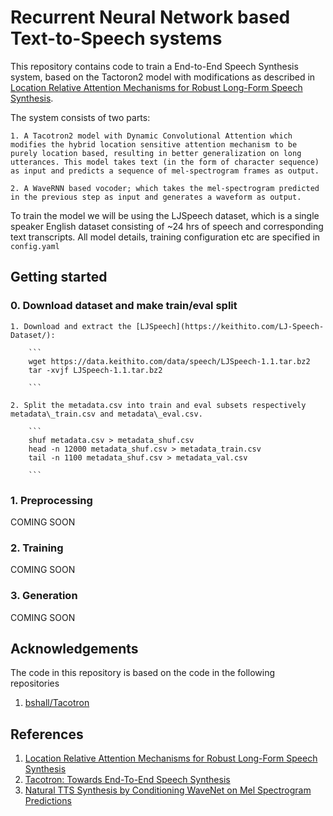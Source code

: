 # Recurrent Neural Network based Text-to-Speech systems

This repository contains code to train a End-to-End Speech Synthesis system, based on the Tactoron2 model with modifications as described in [Location Relative Attention Mechanisms for Robust Long-Form Speech Synthesis](https://arxiv.org/pdf/1910.10288.pdf). </br>
 
The system consists of two parts:

	1. A Tacotron2 model with Dynamic Convolutional Attention which modifies the hybrid location sensitive attention mechanism to be purely location based, resulting in better generalization on long utterances. This model takes text (in the form of character sequence) as input and predicts a sequence of mel-spectrogram frames as output.

	2. A WaveRNN based vocoder; which takes the mel-spectrogram predicted in the previous step as input and generates a waveform as output.

To train the model we will be using the LJSpeech dataset, which is a single speaker English dataset consisting of ~24 hrs of speech and corresponding text transcripts. All model details, training configuration etc are specified in `config.yaml`

## Getting started
### 0. Download dataset and make train/eval split

	1. Download and extract the [LJSpeech](https://keithito.com/LJ-Speech-Dataset/):
		
		```
		wget https://data.keithito.com/data/speech/LJSpeech-1.1.tar.bz2
		tar -xvjf LJSpeech-1.1.tar.bz2

		```  

	2. Split the metadata.csv into train and eval subsets respectively metadata\_train.csv and metadata\_eval.csv.
		
		```
		shuf metadata.csv > metadata_shuf.csv
		head -n 12000 metadata_shuf.csv > metadata_train.csv
		tail -n 1100 metadata_shuf.csv > metadata_val.csv

		```
### 1. Preprocessing

COMING SOON

### 2. Training

COMING SOON

### 3. Generation

COMING SOON

## Acknowledgements

The code in this repository is based on the code in the following repositories
1. [bshall/Tacotron](https://github.com/bshall/Tacotron)

## References

1. [Location Relative Attention Mechanisms for Robust Long-Form Speech Synthesis](https://arxiv.org/pdf/1910.10288.pdf)
2. [Tacotron: Towards End-To-End Speech Synthesis](https://arxiv.org/pdf/1703.10135.pdf)
3. [Natural TTS Synthesis by Conditioning WaveNet on Mel Spectrogram Predictions](https://arxiv.org/pdf/1712.05884.pdf)
